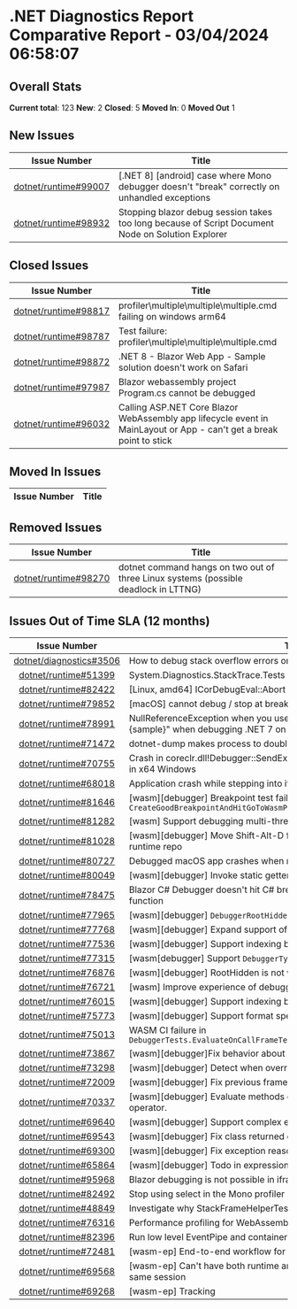 # .NET Diagnostics Report Comparative Report - 03/04/2024 06:58:07

## Overall Stats

**Current total**: 123
**New**: 2
**Closed**: 5
**Moved In**: 0
**Moved Out** 1

## New Issues

| **Issue Number** | **Title** |
| :--------------: | --------- |
| [dotnet/runtime#99007](https://github.com/dotnet/runtime/issues/99007) | [.NET 8] [android] case where Mono debugger doesn't "break" correctly on unhandled exceptions |
| [dotnet/runtime#98932](https://github.com/dotnet/runtime/issues/98932) | Stopping blazor debug session takes too long because of Script Document Node on Solution Explorer |

## Closed Issues

| **Issue Number** | **Title** |
| :--------------: | --------- |
| [dotnet/runtime#98817](https://github.com/dotnet/runtime/issues/98817) | profiler\\multiple\\multiple\\multiple.cmd failing on windows arm64 |
| [dotnet/runtime#98787](https://github.com/dotnet/runtime/issues/98787) | Test failure: profiler\\multiple\\multiple\\multiple.cmd |
| [dotnet/runtime#98872](https://github.com/dotnet/runtime/issues/98872) | .NET 8 - Blazor Web App - Sample solution doesn't work on Safari  |
| [dotnet/runtime#97987](https://github.com/dotnet/runtime/issues/97987) | Blazor webassembly project Program.cs cannot be debugged |
| [dotnet/runtime#96032](https://github.com/dotnet/runtime/issues/96032) | Calling ASP.NET Core Blazor WebAssembly app lifecycle event in MainLayout or App - can't get a break point to stick |

## Moved In Issues

| **Issue Number** | **Title** |
| :--------------: | --------- |

## Removed Issues

| **Issue Number** | **Title** |
| :--------------: | --------- |
| [dotnet/runtime#98270](https://github.com/dotnet/runtime/issues/98270) | dotnet command hangs on two out of three Linux systems (possible deadlock in LTTNG) |

## Issues Out of Time SLA (12 months)

| **Issue Number** | **Title** |
| :--------------: | --------- |
| [dotnet/diagnostics#3506](https://github.com/dotnet/diagnostics/issues/3506) | How to debug stack overflow errors on Windows |
| [dotnet/runtime#51399](https://github.com/dotnet/runtime/issues/51399) | System.Diagnostics.StackTrace.Tests Fails on iOS, tvOS |
| [dotnet/runtime#82422](https://github.com/dotnet/runtime/issues/82422) | [Linux, amd64] ICorDebugEval::Abort are broken. |
| [dotnet/runtime#79852](https://github.com/dotnet/runtime/issues/79852) | [macOS] cannot debug / stop at breakpoints when app sandbox is enabled |
| [dotnet/runtime#78991](https://github.com/dotnet/runtime/issues/78991) | NullReferenceException when you use the short format of string.format $"{sample}" when debugging .NET 7 on x64 macOS |
| [dotnet/runtime#71472](https://github.com/dotnet/runtime/issues/71472) | dotnet-dump makes process to double its used memory and fails |
| [dotnet/runtime#70755](https://github.com/dotnet/runtime/issues/70755) | Crash in coreclr.dll!Debugger::SendException while processing stack overflow in x64 Windows |
| [dotnet/runtime#68018](https://github.com/dotnet/runtime/issues/68018) | Application crash while stepping into if 'justMyCode' is disabled |
| [dotnet/runtime#81646](https://github.com/dotnet/runtime/issues/81646) | [wasm][debugger] Breakpoint test failing with multithreaded build - `CreateGoodBreakpointAndHitGoToWasmPageWithoutAssetsComeBackAndHitAgain` |
| [dotnet/runtime#81282](https://github.com/dotnet/runtime/issues/81282) | [wasm] Support debugging multi-threaded apps |
| [dotnet/runtime#81028](https://github.com/dotnet/runtime/issues/81028) | [wasm][debugger] Move Shift-Alt-D functionality from aspnetcore repo to runtime repo |
| [dotnet/runtime#80727](https://github.com/dotnet/runtime/issues/80727) | Debugged macOS app crashes when requesting access to photo library  |
| [dotnet/runtime#80049](https://github.com/dotnet/runtime/issues/80049) | [wasm][debugger] Invoke static getter in valuetype not working |
| [dotnet/runtime#78475](https://github.com/dotnet/runtime/issues/78475) | Blazor C# Debugger doesn't hit C# breakpoint after calling async Javascript function |
| [dotnet/runtime#77965](https://github.com/dotnet/runtime/issues/77965) | [wasm][debugger] `DebuggerRootHidden` elements cannot have identical names |
| [dotnet/runtime#77768](https://github.com/dotnet/runtime/issues/77768) | [wasm][debugger] Expand support of `DebuggerTypeProxy` |
| [dotnet/runtime#77536](https://github.com/dotnet/runtime/issues/77536) | [wasm][debugger] Support indexing by `object` schema |
| [dotnet/runtime#77315](https://github.com/dotnet/runtime/issues/77315) | [wasm[debugger] Support `DebuggerTypeProxyAttribute(string)` |
| [dotnet/runtime#76876](https://github.com/dotnet/runtime/issues/76876) | [wasm][debugger] RootHidden is not working correctly in DebuggerTypeProxy |
| [dotnet/runtime#76721](https://github.com/dotnet/runtime/issues/76721) | [wasm] Improve experience of debugging library tests |
| [dotnet/runtime#76015](https://github.com/dotnet/runtime/issues/76015) | [wasm][debugger] Support indexing by non-mathematical expression |
| [dotnet/runtime#75773](https://github.com/dotnet/runtime/issues/75773) | [wasm][debugger] Support format specifiers  |
| [dotnet/runtime#75013](https://github.com/dotnet/runtime/issues/75013) | WASM CI failure in `DebuggerTests.EvaluateOnCallFrameTests.InheritedAndPrivateMembersInAClass` |
| [dotnet/runtime#73867](https://github.com/dotnet/runtime/issues/73867) | [wasm][debugger]Fix behavior about setting breakpoints on hidden lines |
| [dotnet/runtime#73298](https://github.com/dotnet/runtime/issues/73298) | [wasm][debugger] Detect when overriding field is overridden on `GetProperties` |
| [dotnet/runtime#72009](https://github.com/dotnet/runtime/issues/72009) | [wasm][debugger] Fix previous frame evaluation in Firefox |
| [dotnet/runtime#70337](https://github.com/dotnet/runtime/issues/70337) | [wasm][debugger] Evaluate methods on primitives with null-condition operator. |
| [dotnet/runtime#69640](https://github.com/dotnet/runtime/issues/69640) | [wasm][debugger] Support complex expressions with null-condition |
| [dotnet/runtime#69543](https://github.com/dotnet/runtime/issues/69543) | [wasm][debugger] Fix class returned on evaluation of expression with "?" |
| [dotnet/runtime#69300](https://github.com/dotnet/runtime/issues/69300) | [wasm][debugger] Fix exception reason on evaluation of method that throws |
| [dotnet/runtime#65864](https://github.com/dotnet/runtime/issues/65864) | [wasm][debugger] Todo in expression evaluation |
| [dotnet/runtime#95968](https://github.com/dotnet/runtime/issues/95968) | Blazor debugging is not possible in iframe |
| [dotnet/runtime#82492](https://github.com/dotnet/runtime/issues/82492) | Stop using select in the Mono profiler |
| [dotnet/runtime#48849](https://github.com/dotnet/runtime/issues/48849) | Investigate why StackFrameHelperTest Trimming test fails on mono |
| [dotnet/runtime#76316](https://github.com/dotnet/runtime/issues/76316) | Performance profiling for WebAssembly |
| [dotnet/runtime#82396](https://github.com/dotnet/runtime/issues/82396) | Run low level EventPipe and container type native tests on CI. |
| [dotnet/runtime#72481](https://github.com/dotnet/runtime/issues/72481) | [wasm-ep] End-to-end workflow for profiled AOT using EventPIpe |
| [dotnet/runtime#69568](https://github.com/dotnet/runtime/issues/69568) | [wasm-ep] Can't have both runtime and EventSource event providers in the same session |
| [dotnet/runtime#69268](https://github.com/dotnet/runtime/issues/69268) | [wasm-ep] Tracking |


